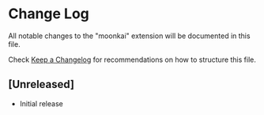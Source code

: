 # Change Log

All notable changes to the "moonkai" extension will be documented in this file.

Check [Keep a Changelog](http://keepachangelog.com/) for recommendations on how to structure this file.

## [Unreleased]

- Initial release
